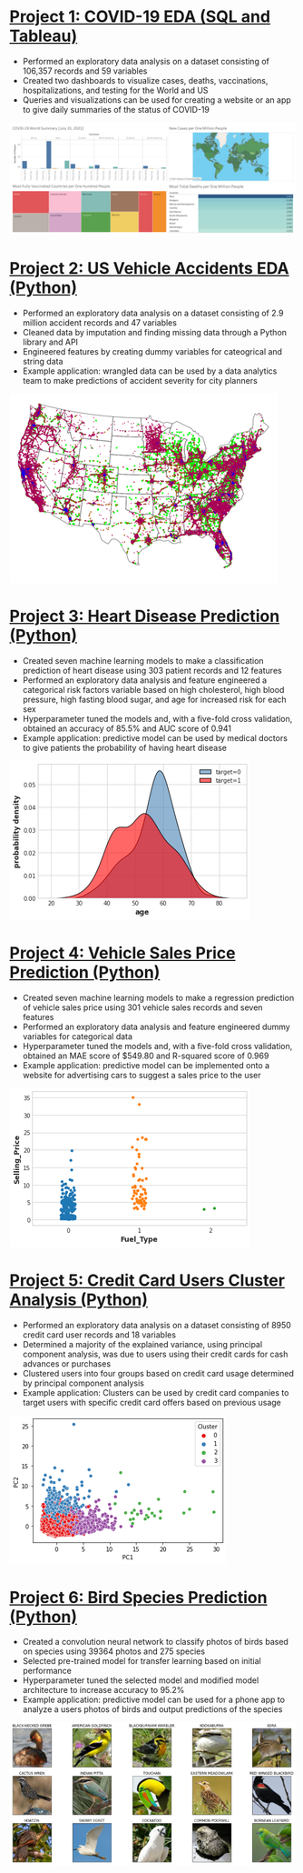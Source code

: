 # [Project 1: COVID-19 EDA (SQL and Tableau)](https://github.com/MichaelBryantDS/COVID19-EDA)
- Performed an exploratory data analysis on a dataset consisting of 106,357 records and 59 variables
- Created two dashboards to visualize cases, deaths, vaccinations, hospitalizations, and testing for the World and US
- Queries and visualizations can be used for creating a website or an app to give daily summaries of the status of COVID-19

<img src="Images/covid19-world-summary.jpg">

# [Project 2: US Vehicle Accidents EDA (Python)](https://github.com/MichaelBryantDS/US-Vehicle-Accidents-EDA)
- Performed an exploratory data analysis on a dataset consisting of 2.9 million accident records and 47 variables
- Cleaned data by imputation and finding missing data through a Python library and API
- Engineered features by creating dummy variables for cateogrical and string data
- Example application: wrangled data can be used by a data analytics team to make predictions of accident severity for city planners

<img src="Images/accident-severity-us-accidents.png">

# [Project 3: Heart Disease Prediction (Python)](https://github.com/MichaelBryantDS/Heart-Disease-Prediction)
- Created seven machine learning models to make a classification prediction of heart disease using 303 patient records and 12 features
- Performed an exploratory data analysis and feature engineered a categorical risk factors variable based on high cholesterol, high blood pressure, high fasting blood sugar, and age for increased risk for each sex
- Hyperparameter tuned the models and, with a five-fold cross validation, obtained an accuracy of 85.5% and AUC score of 0.941
- Example application: predictive model can be used by medical doctors to give patients the probability of having heart disease

<img src="Images/age-den-ker-heart-disease.png">

# [Project 4: Vehicle Sales Price Prediction (Python)](https://github.com/MichaelBryantDS/Vehicle-Sales-Price-Prediction)
- Created seven machine learning models to make a regression prediction of vehicle sales price using 301 vehicle sales records and seven features
- Performed an exploratory data analysis and feature engineered dummy variables for categorical data
- Hyperparameter tuned the models and, with a five-fold cross validation, obtained an MAE score of $549.80 and R-squared score of 0.969
- Example application: predictive model can be implemented onto a website for advertising cars to suggest a sales price to the user

<img src="Images/selling-price-fuel-type-vehicle-pred.png">

# [Project 5: Credit Card Users Cluster Analysis (Python)](https://github.com/MichaelBryantDS/Credit-Card-Users-Cluster-Analysis)
- Performed an exploratory data analysis on a dataset consisting of 8950 credit card user records and 18 variables
- Determined a majority of the explained variance, using principal component analysis, was due to users using their credit cards for cash advances or purchases
- Clustered users into four groups based on credit card usage determined by principal component analysis
- Example application: Clusters can be used by credit card companies to target users with specific credit card offers based on previous usage

<img src="Images/clusters-credit-card-users.png">

# [Project 6: Bird Species Prediction (Python)](https://github.com/MichaelBryantDS/Bird-Species-Prediction)
- Created a convolution neural network to classify photos of birds based on species using 39364 photos and 275 species
- Selected pre-trained model for transfer learning based on initial performance
- Hyperparameter tuned the selected model and modified model architecture to increase accuracy to 95.2%
- Example application: predictive model can be used for a phone app to analyze a users photos of birds and output predictions of the species

<img src="Images/birds-classification.jpg">
